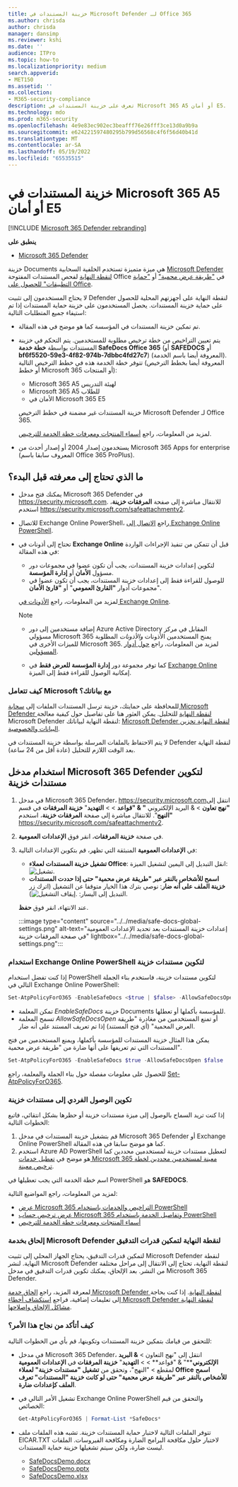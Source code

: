 ```yaml
---
title: خزينة المستندات في Microsoft Defender لـ Office 365
ms.author: chrisda
author: chrisda
manager: dansimp
ms.reviewer: kshi
ms.date: ''
audience: ITPro
ms.topic: how-to
ms.localizationpriority: medium
search.appverid:
- MET150
ms.assetid: ''
ms.collection:
- M365-security-compliance
description: تعرف على خزينة المستندات في Microsoft 365 A5 أو أمان E5.
ms.technology: mdo
ms.prod: m365-security
ms.openlocfilehash: 4e9e83ec902ec3beafff76e26fff3ce13d0a9b9a
ms.sourcegitcommit: e624221597480295b799d56568c4f6f56d40b41d
ms.translationtype: MT
ms.contentlocale: ar-SA
ms.lasthandoff: 05/19/2022
ms.locfileid: "65535515"
---
```

# <a name="safe-documents-in-microsoft-365-a5-or-e5-security"></a>خزينة المستندات في Microsoft 365 A5 أو أمان E5

[!INCLUDE [Microsoft 365 Defender rebranding](../includes/microsoft-defender-for-office.md)]

**ينطبق على**
- [Microsoft 365 Defender](../defender/microsoft-365-defender.md)

خزينة Documents هي ميزة متميزة تستخدم الخلفية السحابية [Microsoft Defender لنقطة النهاية](/windows/security/threat-protection/microsoft-defender-atp/microsoft-defender-advanced-threat-protection) لفحص المستندات المفتوحة Office في ["طريقة عرض محمية"](https://support.microsoft.com/office/d6f09ac7-e6b9-4495-8e43-2bbcdbcb6653) أو ["حماية التطبيقات" للحصول على Office](https://support.microsoft.com/topic/9e0fb9c2-ffad-43bf-8ba3-78f785fdba46).

لا يحتاج المستخدمون إلى تثبيت Defender لنقطة النهاية على أجهزتهم المحلية للحصول على حماية خزينة المستندات. يحصل المستخدمون على خزينة حماية المستندات إذا تم استيفاء جميع المتطلبات التالية:

- تم تمكين خزينة المستندات في المؤسسة كما هو موضح في هذه المقالة.
- يتم تعيين التراخيص من خطة ترخيص مطلوبة للمستخدمين. يتم التحكم في خزينة المستندات بواسطة **خطة خدمة SafeDocs Office 365** (أو **SAFEDOCS** أو **bf6f5520-59e3-4f82-974b-7dbbc4fd27c7**) (المعروفة أيضا باسم الخدمة). تتوفر خطة الخدمة هذه في خطط الترخيص التالية (المعروفة أيضا بخطط الترخيص أو خطط Microsoft 365 أو المنتجات):
  - Microsoft 365 A5 لهيئة التدريس
  - Microsoft 365 A5 للطلاب
  - الأمان في Microsoft 365 E5

  خزينة المستندات غير مضمنة في خطط الترخيص Microsoft Defender لـ Office 365.

  لمزيد من المعلومات، راجع [أسماء المنتجات ومعرفات خطة الخدمة للترخيص](/azure/active-directory/enterprise-users/licensing-service-plan-reference).

- يستخدمون إصدار 2004 أو إصدار أحدث من Microsoft 365 Apps for enterprise (المعروف سابقا باسم Office 365 ProPlus).

## <a name="what-do-you-need-to-know-before-you-begin"></a>ما الذي تحتاج إلى معرفته قبل البدء؟

- يمكنك فتح مدخل Microsoft 365 Defender في <https://security.microsoft.com>. للانتقال مباشرة إلى صفحة **المرفقات خزينة**، استخدم <https://security.microsoft.com/safeattachmentv2>.

- للاتصال Exchange Online PowerShell، راجع [الاتصال إلى Exchange Online PowerShell](/powershell/exchange/connect-to-exchange-online-powershell).

- تحتاج إلى أذونات في **Exchange Online** قبل أن تتمكن من تنفيذ الإجراءات الواردة في هذه المقالة:
  - لتكوين إعدادات خزينة المستندات، يجب أن تكون عضوا في مجموعات دور مسؤول **الأمان** أو **إدارة المؤسسة**.
  - للوصول للقراءة فقط إلى إعدادات خزينة المستندات، يجب أن تكون عضوا في مجموعات أدوار **"القارئ العمومي**" أو **"قارئ الأمان**".

  لمزيد من المعلومات، راجع [الأذونات في Exchange Online](/exchange/permissions-exo/permissions-exo).

  > [!NOTE]
  >
  > - إضافة مستخدمين إلى دور Azure Active Directory المقابل في مركز مسؤولي Microsoft 365 يمنح المستخدمين الأذونات _والأذونات_ المطلوبة للميزات الأخرى في Microsoft 365. لمزيد من المعلومات، راجع [حول أدوار المسؤولين](../../admin/add-users/about-admin-roles.md).
  >
  > - كما توفر مجموعة دور **إدارة المؤسسة للعرض فقط** في [Exchange Online](/Exchange/permissions-exo/permissions-exo#role-groups) إمكانية الوصول للقراءة فقط إلى الميزة.

### <a name="how-does-microsoft-handle-your-data"></a>كيف تتعامل Microsoft مع بياناتك؟

للمحافظة على حمايتك، خزينة ترسل المستندات الملفات إلى [سحابة Microsoft Defender لنقطة النهاية](/windows/security/threat-protection/microsoft-defender-atp/microsoft-defender-advanced-threat-protection) للتحليل. يمكن العثور هنا على تفاصيل حول كيفية معالجة Microsoft Defender لنقطة النهاية لبياناتك: [Microsoft Defender لنقطة النهاية تخزين البيانات والخصوصية](/windows/security/threat-protection/microsoft-defender-atp/data-storage-privacy).

لا يتم الاحتفاظ بالملفات المرسلة بواسطة خزينة المستندات في Defender لنقطة النهاية بعد الوقت اللازم للتحليل (عادة أقل من 24 ساعة).

## <a name="use-the-microsoft-365-defender-portal-to-configure-safe-documents"></a>استخدام مدخل Microsoft 365 Defender لتكوين مستندات خزينة

1. في مدخل Microsoft 365 Defender، <https://security.microsoft.com>انتقل إلى **"نهج تعاون** \> & البريد الإلكتروني **" & "قواعد** \> \> **التهديد**" **خزينة المرفقات** في قسم **"النهج**". للانتقال مباشرة إلى صفحة **المرفقات خزينة**، استخدم <https://security.microsoft.com/safeattachmentv2>.

2. في صفحة **خزينة المرفقات**، انقر فوق **الإعدادات العمومية**.

3. في **الإعدادات العمومية** المنبثقة التي تظهر، قم بتكوين الإعدادات التالية:
   - **تشغيل خزينة المستندات لعملاء Office**: انقل التبديل إلى اليمين لتشغيل الميزة: ![تشغيل.](../../media/scc-toggle-on.png)
   - **اسمح للأشخاص بالنقر عبر "طريقة عرض محمية" حتى إذا حددت المستندات خزينة الملف على أنه ضار**: نوصي بترك هذا الخيار متوقفا عن التشغيل (اترك زر التبديل إلى اليسار: ![إيقاف التشغيل.](../../media/scc-toggle-off.png)).

   عند الانتهاء، انقر فوق **حفظ**.

   :::image type="content" source="../../media/safe-docs-global-settings.png" alt-text="إعدادات خزينة المستندات بعد تحديد الإعدادات العمومية في صفحة المرفقات خزينة" lightbox="../../media/safe-docs-global-settings.png":::

### <a name="use-exchange-online-powershell-to-configure-safe-documents"></a>استخدام Exchange Online PowerShell لتكوين مستندات خزينة

إذا كنت تفضل استخدام PowerShell لتكوين مستندات خزينة، فاستخدم بناء الجملة التالي في Exchange Online PowerShell:

```powershell
Set-AtpPolicyForO365 -EnableSafeDocs <$true | $false> -AllowSafeDocsOpen <$true | $false>
```

- تمكن المعلمة _EnableSafeDocs_ خزينة Documents للمؤسسة بأكملها أو تعطلها.
- تسمح المعلمة _AllowSafeDocsOpen_ أو تمنع المستخدمين من مغادرة "طريقة العرض المحمية" (أي فتح المستند) إذا تم تعريف المستند على أنه ضار.

يمكن هذا المثال خزينة المستندات للمؤسسة بأكملها، ويمنع المستخدمين من فتح المستندات التي تم تعريفها على أنها ضارة من "طريقة عرض محمية".

```powershell
Set-AtpPolicyForO365 -EnableSafeDocs $true -AllowSafeDocsOpen $false
```

للحصول على معلومات مفصلة حول بناء الجملة والمعلمة، راجع [Set-AtpPolicyForO365](/powershell/module/exchange/set-atppolicyforo365).

### <a name="configure-individual-access-to-safe-documents"></a>تكوين الوصول الفردي إلى مستندات خزينة

إذا كنت تريد السماح بالوصول إلى ميزة مستندات خزينة أو حظرها بشكل انتقائي، فاتبع الخطوات التالية:

1. قم بتشغيل خزينة المستندات في مدخل Microsoft 365 Defender أو Exchange Online PowerShell كما هو موضح سابقا في هذه المقالة.
2. استخدم Azure AD PowerShell لتعطيل مستندات خزينة لمستخدمين محددين كما هو موضح في [تعطيل خدمات Microsoft 365 معينة لمستخدمين محددين لخطة ترخيص معينة](/microsoft-365/enterprise/disable-access-to-services-with-microsoft-365-powershell#disable-specific-microsoft-365-services-for-specific-users-for-a-specific-licensing-plan).

  اسم خطة الخدمة التي يجب تعطيلها في PowerShell هو **SAFEDOCS**.

لمزيد من المعلومات، راجع المواضيع التالية:

- [عرض Microsoft 365 التراخيص والخدمات باستخدام PowerShell](/microsoft-365/enterprise/view-licenses-and-services-with-microsoft-365-powershell)
- [عرض ترخيص حساب Microsoft 365 وتفاصيل الخدمة باستخدام PowerShell](/microsoft-365/enterprise/view-account-license-and-service-details-with-microsoft-365-powershell)
- [أسماء المنتجات ومعرفات خطة الخدمة للترخيص](/azure/active-directory/enterprise-users/licensing-service-plan-reference)

### <a name="onboard-to-the-microsoft-defender-for-endpoint-service-to-enable-auditing-capabilities"></a>إلحاق بخدمة Microsoft Defender لنقطة النهاية لتمكين قدرات التدقيق

لتمكين قدرات التدقيق، يحتاج الجهاز المحلي إلى تثبيت Microsoft Defender لنقطة النهاية. لنشر Microsoft Defender لنقطة النهاية، تحتاج إلى الانتقال إلى مراحل مختلفة من النشر. بعد الإلحاق، يمكنك تكوين قدرات التدقيق في مدخل Microsoft 365 Defender.

لمعرفة المزيد، راجع [إلحاق خدمة Microsoft Defender لنقطة النهاية](/microsoft-365/security/defender-endpoint/onboarding). إذا كنت بحاجة إلى تعليمات إضافية، فراجع [استكشاف أخطاء Microsoft Defender لنقطة النهاية مشاكل الإلحاق وإصلاحها](/microsoft-365/security/defender-endpoint/troubleshoot-onboarding).

### <a name="how-do-i-know-this-worked"></a>كيف أتأكد من نجاح هذا الأمر؟

للتحقق من قيامك بتمكين خزينة المستندات وتكوينها، قم بأي من الخطوات التالية:

- في مدخل Microsoft 365 Defender،  انتقل إلى "نهج التعاون \> **& البريد الإلكتروني****" & "قواعد** \> \> **التهديد**" **خزينة المرفقات** في **الإعدادات العمومية** لمقطع \> "النهج"، وتحقق من **تشغيل "مستندات خزينة" لعملاء Office** **اسمح للأشخاص بالنقر عبر "طريقة عرض محمية" حتى لو كانت خزينة "المستندات" تعرف الملف كإعدادات ضارة**.

- تشغيل الأمر التالي في Exchange Online PowerShell والتحقق من قيم الخصائص:

  ```powershell
  Get-AtpPolicyForO365 | Format-List *SafeDocs*
  ```

- تتوفر الملفات التالية لاختبار حماية المستندات خزينة. تشبه هذه الملفات ملف EICAR.TXT لاختبار حلول مكافحة البرامج الضارة ومكافحة الفيروسات. الملفات ليست ضارة، ولكن سيتم تشغيلها خزينة حماية المستندات.

  - [SafeDocsDemo.docx](https://github.com/MicrosoftDocs/microsoft-365-docs/raw/public/microsoft-365/downloads/SafeDocsDemo.docx)
  - [SafeDocsDemo.pptx](https://github.com/MicrosoftDocs/microsoft-365-docs/raw/public/microsoft-365/downloads/SafeDocsDemo.pptx)
  - [SafeDocsDemo.xlsx](https://github.com/MicrosoftDocs/microsoft-365-docs/raw/public/microsoft-365/downloads/SafeDocsDemo.xlsx)
